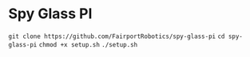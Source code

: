 # Spy Glass PI

`git clone https://github.com/FairportRobotics/spy-glass-pi`
`cd spy-glass-pi`
`chmod +x setup.sh`
`./setup.sh`

